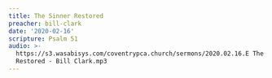 ```yaml
---
title: The Sinner Restored
preacher: bill-clark
date: '2020-02-16'
scripture: Psalm 51
audio: >-
  https://s3.wasabisys.com/coventrypca.church/sermons/2020.02.16.E The Sinner
  Restored - Bill Clark.mp3
---
```

